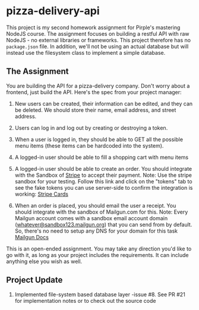 # pizza-delivery-api
This project is my second homework assignment for Pirple's mastering NodeJS course. The assignment focuses on building a restful API with raw NodeJS - no external libraries or frameworks.
This project therefore has no `package.json` file. In addition, we'll not be using an actual database but will instead use the filesystem class to implement a simple database.

## The Assignment
You are building the API for a pizza-delivery company. Don't worry about a frontend, just build the API. Here's the spec from your project manager: 

1. New users can be created, their information can be edited, and they can be deleted. We should store their name, email address, and street address.

2. Users can log in and log out by creating or destroying a token.

3. When a user is logged in, they should be able to GET all the possible menu items (these items can be hardcoded into the system). 

4. A logged-in user should be able to fill a shopping cart with menu items

5. A logged-in user should be able to create an order. You should integrate with the Sandbox of [Stripe](Stripe.com) to accept their payment. Note: Use the stripe sandbox for your testing. Follow this link and click on the "tokens" tab to see the fake tokens you can use server-side to confirm the integration is working: [Stripe Cards](https://stripe.com/docs/testing#cards)

6. When an order is placed, you should email the user a receipt. You should integrate with the sandbox of Mailgun.com for this. Note: Every Mailgun account comes with a sandbox email account domain (whatever@sandbox123.mailgun.org) that you can send from by default. So, there's no need to setup any DNS for your domain for this task [Mailgun Docs](https://documentation.mailgun.com/en/latest/faqs.html#how-do-i-pick-a-domain-name-for-my-mailgun-account)

This is an open-ended assignment. You may take any direction you'd like to go with it, as long as your project includes the requirements. It can include anything else you wish as well. 

## Project Update
1. Implemented file-system based database layer -issue #8. See PR #21 for implementation notes or to check out the source code